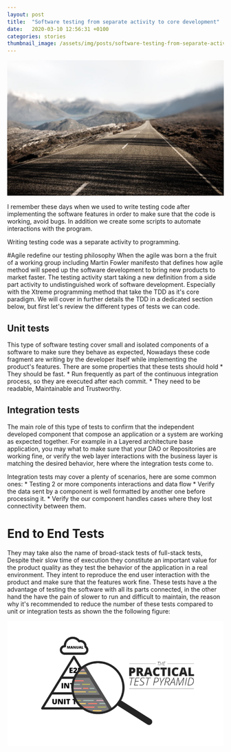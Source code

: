 ```yaml
---
layout: post
title:  "Software testing from separate activity to core development"
date:   2020-03-10 12:56:31 +0100
categories: stories
thumbnail_image: /assets/img/posts/software-testing-from-separate-activity-to-core-development.jpeg
---
```

![author](/assets/img/posts/5-years-journey-of-software-engineering.jpeg)

I remember these days when we used to write testing code after implementing the software features in order to make sure
that the code is working, avoid bugs. In addition we create some scripts to automate interactions with the program.

Writing testing code was a separate activity to programming.

#Agile redefine our testing philosophy
When the agile was born a the fruit of a working group including Martin Fowler manifesto that defines how agile method
will speed up the software development to bring new products to market faster. The testing activity start taking a new
definition from a side part activity to undistinguished work of software development. Especially with 
the Xtreme programming method that take the TDD as it's core paradigm. We will cover in further details the TDD in a
dedicated section below, but first let's review the different types of tests we can code.

## Unit tests
This type of software testing cover small and isolated components of a software to make sure they behave as expected,
Nowadays these code fragment are writing by the developer itself while implementing the product's features. There are some
properties that these tests should hold
    * They should be fast.
    * Run frequently as part of the continuous integration process, so they are executed after each commit.
    * They need to be readable, Maintainable and Trustworthy.
    
## Integration tests
The main role of this type of tests to confirm that the independent developed component that compose an application
or a system are working as expected together. For example in a Layered architecture base application, you may what to make
sure that your DAO or Repositories are working fine, or verify the web layer interactions with the business layer is matching
the desired behavior, here where the integration tests come to.

Integration tests may cover a plenty of scenarios, here are some common ones:
    * Testing 2 or more components interactions and data flow
    * Verify the data sent by a component is well formatted by another one before processing it.
    * Verify the our component handles cases where they lost connectivity between them.
    
# End to End Tests
They may take also the name of broad-stack tests of full-stack tests, Despite their slow time of execution they constitute
an important value for the product quality as they test the behavior of the application in a real environment. They intent to 
reproduce the end user interaction with the product and make sure that the features work fine.
These tests have a the advantage of testing the software with all its parts connected, in the other hand the have the
pain of slower to run and difficult to maintain, the reason why it's recommended to reduce the number of these tests compared to 
unit or integration tests as shown the the following figure:
    
![the test pyramid](/assets/img/figures/test-pyramid.png)